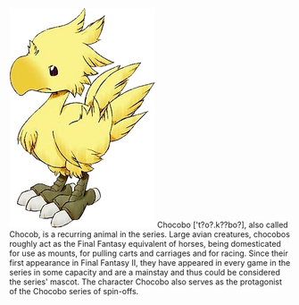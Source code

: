 ![chocobo](https://raw.githubusercontent.com/r-reis/chocobo/master/chic.png)
Chocobo ['t?o?.k??bo?], also called Chocob, is a recurring animal in the series. Large avian creatures, chocobos roughly act as the Final Fantasy equivalent of horses, being domesticated for use as mounts, for pulling carts and carriages and for racing. Since their first appearance in Final Fantasy II, they have appeared in every game in the series in some capacity and are a mainstay and thus could be considered the series' mascot. The character Chocobo also serves as the protagonist of the Chocobo series of spin-offs.